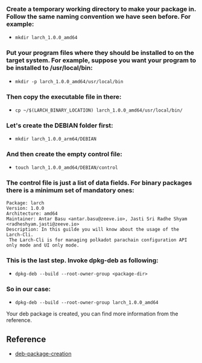 ### Create a temporary working directory to make your package in. Follow the same naming convention we have seen before. For example:
- `mkdir larch_1.0.0_amd64`
### Put your program files where they should be installed to on the target system. For example, suppose you want your program to be installed to /usr/local/bin:
- `mkdir -p larch_1.0.0_amd64/usr/local/bin`
### Then copy the executable file in there:
- `cp ~/$(LARCH_BINARY_LOCATION) larch_1.0.0_amd64/usr/local/bin/`
### Let's create the DEBIAN folder first:
- `mkdir larch_1.0.0_arm64/DEBIAN`
### And then create the empty control file:
- `touch larch_1.0.0_amd64/DEBIAN/control`


### The control file is just a list of data fields. For binary packages there is a minimum set of mandatory ones:

```
Package: larch
Version: 1.0.0
Architecture: amd64
Maintainer: Antar Basu <antar.basu@zeeve.io>, Jasti Sri Radhe Shyam <radheshyam.jasti@zeeve.io>
Description: In this guilde you will know about the usage of the Larch-Cli.
 The Larch-Cli is for managing polkadot parachain configuration API only mode and UI only mode.

```

### This is the last step. Invoke dpkg-deb as following:
- `dpkg-deb --build --root-owner-group <package-dir>`
### So in our case:
- `dpkg-deb --build --root-owner-group larch_1.0.0_amd64`

Your deb package is created, you can find more information from the reference.

## Reference

- [deb-package-creation](https://www.internalpointers.com/post/build-binary-deb-package-practical-guide)